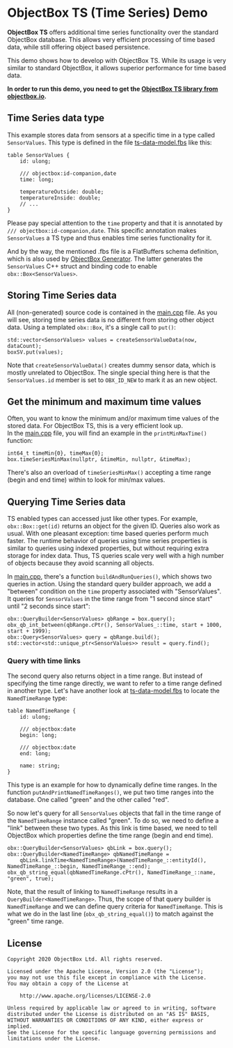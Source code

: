 ObjectBox TS (Time Series) Demo
===============================
**ObjectBox TS** offers additional time series functionality over the standard ObjectBox database.
This allows very efficient processing of time based data, while still offering object based persistence.

This demo shows how to develop with ObjectBox TS.
While its usage is very similar to standard ObjectBox, it allows superior performance for time based data. 

**In order to run this demo, you need to get the [ObjectBox TS library from objectbox.io](https://objectbox.io/time-series-database/).** 

Time Series data type
---------------------
This example stores data from sensors at a specific time in a type called `SensorValues`.
This type is defined in the file [ts-data-model.fbs](ts-data-model.fbs) like this:

```
table SensorValues {
    id: ulong;

    /// objectbox:id-companion,date
    time: long;

    temperatureOutside: double;
    temperatureInside: double;
    // ...
}
```

Please pay special attention to the `time` property and that it is annotated by `/// objectbox:id-companion,date`.
This specific annotation makes `SensorValues` a TS type and thus enables time series functionality for it.

And by the way, the mentioned .fbs file is a FlatBuffers schema definition,
which is also used by [ObjectBox Generator](https://github.com/objectbox/objectbox-generator).
The latter generates the `SensorValues` C++ struct and binding code to enable `obx::Box<SensorValues>`.   
 
Storing Time Series data
------------------------
All (non-generated) source code is contained in the [main.cpp](src/main.cpp) file.
As you will see, storing time series data is no different from storing other object data.
Using a templated `obx::Box`, it's a single call to `put()`:

    std::vector<SensorValues> values = createSensorValueData(now, dataCount);
    boxSV.put(values);

Note that `createSensorValueData()` creates dummy sensor data, which is mostly unrelated to ObjectBox.
The single special thing here is that the `SensorValues.id` member is set to `OBX_ID_NEW` to mark it as an new object.

Get the minimum and maximum time values
---------------------------------------
Often, you want to know the minimum and/or maximum time values of the stored data.
For ObjectBox TS, this is a very efficient look up.  
In the [main.cpp](src/main.cpp) file, you will find an example in the `printMinMaxTime()` function:

    int64_t timeMin{0}, timeMax{0};
    box.timeSeriesMinMax(nullptr, &timeMin, nullptr, &timeMax);

There's also an overload of `timeSeriesMinMax()` accepting a time range (begin and end time) within to look for min/max values.

Querying Time Series data
-------------------------
TS enabled types can accessed just like other types.
For example, `obx::Box::get(id)` returns an object for the given ID.
Queries also work as usual. With one pleasant exception: time based queries perform much faster.
The runtime behavior of queries using time series properties is similar to queries using indexed properties,
but without requiring extra storage for index data.
Thus, TS queries scale very well with a high number of objects because they avoid scanning all objects.  

In [main.cpp](src/main.cpp), there's a function `buildAndRunQueries()`, which shows two queries in action.
Using the standard query builder approach, we add a "between" condition on the `time` property associated with "SensorValues".
It queries for `SensorValues` in the time range from "1 second since start" until "2 seconds since start":    

    obx::QueryBuilder<SensorValues> qbRange = box.query();
    obx_qb_int_between(qbRange.cPtr(), SensorValues_::time, start + 1000, start + 1999);
    obx::Query<SensorValues> query = qbRange.build();
    std::vector<std::unique_ptr<SensorValues>> result = query.find();
    
### Query with time links

The second query also returns object in a time range.
But instead of specifying the time range directly, we want to refer to a time range defined in another type.
Let's have another look at [ts-data-model.fbs](ts-data-model.fbs) to locate the `NamedTimeRange` type:

```
table NamedTimeRange {
    id: ulong;

    /// objectbox:date
    begin: long;

    /// objectbox:date
    end: long;

    name: string;
}
```

This type is an example for how to dynamically define time ranges.
In the function `putAndPrintNamedTimeRanges()`, we put two time ranges into the database.
One called "green" and the other called "red".

So now let's query for all `SensorValues` objects that fall in the time range of the `NamedTimeRange` instance called "green".
To do so, we need to define a "link" between these two types.
As this link is time based, we need to tell ObjectBox which properties define the time range (begin and end time).

    obx::QueryBuilder<SensorValues> qbLink = box.query();
    obx::QueryBuilder<NamedTimeRange> qbNamedTimeRange =
        qbLink.linkTime<NamedTimeRange>(NamedTimeRange_::entityId(), NamedTimeRange_::begin, NamedTimeRange_::end);
    obx_qb_string_equal(qbNamedTimeRange.cPtr(), NamedTimeRange_::name, "green", true);

Note, that the result of linking to `NamedTimeRange` results in a `QueryBuilder<NamedTimeRange>`.
Thus, the scope of that query builder is `NamedTimeRange` and we can define query criteria for `NamedTimeRange`.
This is what we do in the last line (`obx_qb_string_equal()`) to match against the "green" time range.

License
-------
    Copyright 2020 ObjectBox Ltd. All rights reserved.
    
    Licensed under the Apache License, Version 2.0 (the "License");
    you may not use this file except in compliance with the License.
    You may obtain a copy of the License at
    
        http://www.apache.org/licenses/LICENSE-2.0
    
    Unless required by applicable law or agreed to in writing, software
    distributed under the License is distributed on an "AS IS" BASIS,
    WITHOUT WARRANTIES OR CONDITIONS OF ANY KIND, either express or implied.
    See the License for the specific language governing permissions and
    limitations under the License.
